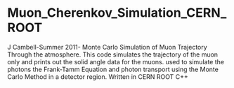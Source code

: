 # Muon_Cherenkov_Simulation_CERN_ROOT
J Cambell-Summer 2011- Monte Carlo Simulation of Muon Trajectory Through the atmosphere. This code simulates the trajectory of the muon only and prints out the solid angle data for the muons.  used to simulate the photons the Frank-Tamm Equation and photon transport using the Monte Carlo Method in a detector region. Written in CERN ROOT C++
